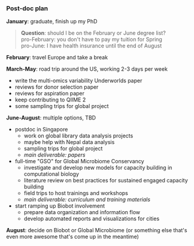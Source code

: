### Post-doc plan

**January**: graduate, finish up my PhD    
> **Question**: should I be on the February or June degree list?    
       pro-February: you don't have to pay my tuition for Spring   
       pro-June: I have health insurance until the end of August

**February**: travel Europe and take a break

**March-May**: road trip around the US, working 2-3 days per week
- write the multi-omics variability Underworlds paper
- reviews for donor selection paper
- reviews for aspiration paper
- keep contributing to QIIME 2
- some sampling trips for global project

**June-August**: multiple options, TBD

- postdoc in Singapore
    - work on global library data analysis projects
    - maybe help with Nepal data analysis
    - sampling trips for global project
    - _main deliverable: papers_
- full-time "GSO" for Global Microbiome Conservancy
    - investigate and develop new models for capacity building in computational biology
    - literature review on best practices for sustained engaged capacity building
    - field trips to host trainings and workshops
    - _main deliverable: curriculum and training materials_
- start ramping up Biobot involvement
    - prepare data organization and information flow
    - develop automated reports and visualizations for cities

**August**: decide on Biobot or Global Microbiome (or something else that's even more awesome that's come up in the meantime)
